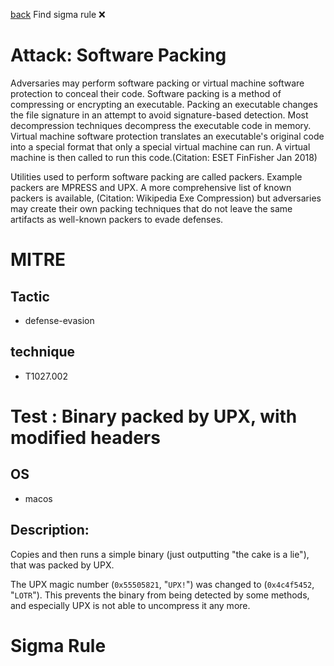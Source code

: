 
[back](../index.md)
Find sigma rule :x: 

# Attack: Software Packing 

Adversaries may perform software packing or virtual machine software protection to conceal their code. Software packing is a method of compressing or encrypting an executable. Packing an executable changes the file signature in an attempt to avoid signature-based detection. Most decompression techniques decompress the executable code in memory. Virtual machine software protection translates an executable's original code into a special format that only a special virtual machine can run. A virtual machine is then called to run this code.(Citation: ESET FinFisher Jan 2018) 

Utilities used to perform software packing are called packers. Example packers are MPRESS and UPX. A more comprehensive list of known packers is available, (Citation: Wikipedia Exe Compression) but adversaries may create their own packing techniques that do not leave the same artifacts as well-known packers to evade defenses.  

# MITRE
## Tactic
  - defense-evasion


## technique
  - T1027.002


# Test : Binary packed by UPX, with modified headers
## OS
  - macos


## Description:
Copies and then runs a simple binary (just outputting "the cake is a lie"), that was packed by UPX.

The UPX magic number (`0x55505821`, "`UPX!`") was changed to (`0x4c4f5452`, "`LOTR`"). This prevents the binary from being detected
by some methods, and especially UPX is not able to uncompress it any more.


# Sigma Rule

